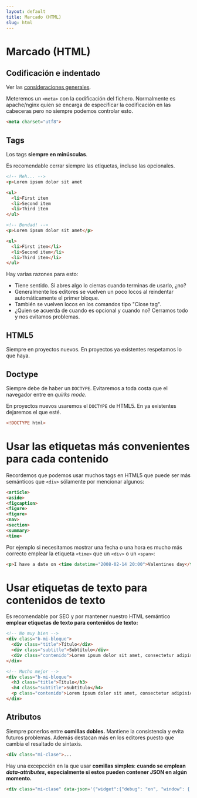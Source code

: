 ```yaml
---
layout: default
title: Marcado (HTML)
slug: html
---
```


# Marcado (HTML)

## Codificación e indentado

Ver las [consideraciones generales](/estilo/general.html).

Meteremos un `<meta>` con la codificación del fichero. Normalmente es apache/nginx quien se encarga
de especificar la codificación en las cabeceras pero no siempre podemos controlar esto.

```html
<meta charset="utf8">
```

## Tags

Los tags **siempre en minúsculas**.

Es recomendable cerrar siempre las etiquetas, incluso las opcionales.

```html
<!-- Meh... -->
<p>Lorem ipsum dolor sit amet

<ul>
  <li>First item
  <li>Second item
  <li>Third item
</ul>

<!-- Bondad! -->
<p>Lorem ipsum dolor sit amet</p>

<ul>
  <li>First item</li>
  <li>Second item</li>
  <li>Third item</li>
</ul>
```

Hay varias razones para esto:

- Tiene sentido. Si abres algo lo cierras cuando terminas de usarlo, ¿no?
- Generalmente los editores se vuelven un poco locos al reindentar automáticamente el primer bloque.
- También se vuelven locos en los comandos tipo "Close tag".
- ¿Quien se acuerda de cuando es opcional y cuando no? Cerramos todo y nos evitamos problemas.

## HTML5

Siempre en proyectos nuevos. En proyectos ya existentes respetamos lo que haya.

## Doctype

Siempre debe de haber un `DOCTYPE`. Evitaremos a toda costa que el navegador entre en _quirks mode_.

En proyectos nuevos usaremos el `DOCTYPE` de HTML5. En ya existentes dejaremos el que esté.

```html
<!DOCTYPE html>
```

# Usar las etiquetas más convenientes para cada contenido

Recordemos que podemos usar muchos tags en HTML5 que puede ser más semánticos que `<div>` sólamente por mencionar algunos:

```html
<article>
<aside>
<figcaption>
<figure>
<figure>
<nav>
<section>
<summary>
<time>
```

Por ejemplo si necesitamos mostrar una fecha o una hora es mucho más correcto emplear la etiqueta `<time>` que un `<div>` o un `<span>`:

```html
<p>I have a date on <time datetime="2008-02-14 20:00">Valentines day</time>.</p>
```

# Usar etiquetas de texto para contenidos de texto

Es recomendable por SEO y por mantener nuestro HTML semántico **emplear etiquetas de texto para contenidos de texto:**

```html
<!-- No muy bien -->
<div class="b-mi-bloque">
  <div class="title">Título</div>
  <div class="subtitle">Subtítulo</div>
  <div class="contenido">Lorem ipsum dolor sit amet, consectetur adipisicing elit. Laboriosam molestias quisquam consequuntur quasi, tempora cum?</div>
</div>

<!-- Mucho mejor -->
<div class="b-mi-bloque">
  <h3 class="title">Título</h3>
  <h4 class="subtitle">Subtítulo</h4>
  <p class="contenido">Lorem ipsum dolor sit amet, consectetur adipisicing elit. Laboriosam molestias quisquam consequuntur quasi, tempora cum?</p>
</div>
```

## Atributos

Siempre ponerlos entre **comillas dobles.** Mantiene la consistencia y evita futuros
problemas. Además destacan más en los editores puesto que cambia el resaltado de sintaxis.

```html
<div class="mi-clase">...
```

Hay una excepcción en la que usar **comillas simples**: **cuando se emplean
_data-attributes_, especialmente si estos pueden contener JSON en algún momento.**

```html
<div class="mi-clase" data-json='{"widget":{"debug": "on", "window": { "title": "Sample Konfabulator Widget", "name": "main_window", "width": 500, "height": 500}' ></div>
```
